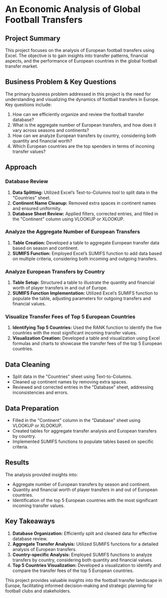 # An Economic Analysis of Global Football Transfers

## Project Summary

This project focuses on the analysis of European football transfers using Excel. The objective is to gain insights into transfer patterns, financial aspects, and the performance of European countries in the global football transfer market.

## Business Problem & Key Questions

The primary business problem addressed in this project is the need for understanding and visualizing the dynamics of football transfers in Europe. Key questions include:

1. How can we efficiently organize and review the football transfer database?
2. What is the aggregate number of European transfers, and how does it vary across seasons and continents?
3. How can we analyze European transfers by country, considering both quantity and financial worth?
4. Which European countries are the top spenders in terms of incoming transfer values?

## Approach

### Database Review

1. **Data Splitting:** Utilized Excel’s Text-to-Columns tool to split data in the "Countries" sheet.
2. **Continent Name Cleanup:** Removed extra spaces in continent names and ensured uniformity.
3. **Database Sheet Review:** Applied filters, corrected entries, and filled in the "Continent" column using VLOOKUP or XLOOKUP.

### Analyze the Aggregate Number of European Transfers

1. **Table Creation:** Developed a table to aggregate European transfer data based on season and continent.
2. **SUMIFS Function:** Employed Excel’s SUMIFS function to add data based on multiple criteria, considering both incoming and outgoing transfers.

### Analyze European Transfers by Country

1. **Table Setup:** Structured a table to illustrate the quantity and financial worth of player transfers in and out of Europe.
2. **SUMIFS Function Implementation:** Utilized Excel’s SUMIFS function to populate the table, adjusting parameters for outgoing transfers and financial values.

### Visualize Transfer Fees of Top 5 European Countries

1. **Identifying Top 5 Countries:** Used the RANK function to identify the five countries with the most significant incoming transfer values.
2. **Visualization Creation:** Developed a table and visualization using Excel formulas and charts to showcase the transfer fees of the top 5 European countries.

## Data Cleaning

- Split data in the "Countries" sheet using Text-to-Columns.
- Cleaned up continent names by removing extra spaces.
- Reviewed and corrected entries in the "Database" sheet, addressing inconsistencies and errors.

## Data Preparation

- Filled in the "Continent" column in the "Database" sheet using VLOOKUP or XLOOKUP.
- Created tables for aggregate transfer analysis and European transfers by country.
- Implemented SUMIFS functions to populate tables based on specific criteria.

## Results

The analysis provided insights into:

- Aggregate number of European transfers by season and continent.
- Quantity and financial worth of player transfers in and out of European countries.
- Identification of the top 5 European countries with the most significant incoming transfer values.

## Key Takeaways

1. **Database Organization:** Efficiently split and cleaned data for effective database review.
2. **Aggregate Transfer Analysis:** Utilized SUMIFS functions for a detailed analysis of European transfers.
3. **Country-specific Analysis:** Employed SUMIFS functions to analyze transfers by country, considering both quantity and financial values.
4. **Top 5 Countries Visualization:** Developed a visualization to identify and compare the transfer fees of the top 5 European countries.

This project provides valuable insights into the football transfer landscape in Europe, facilitating informed decision-making and strategic planning for football clubs and stakeholders.

